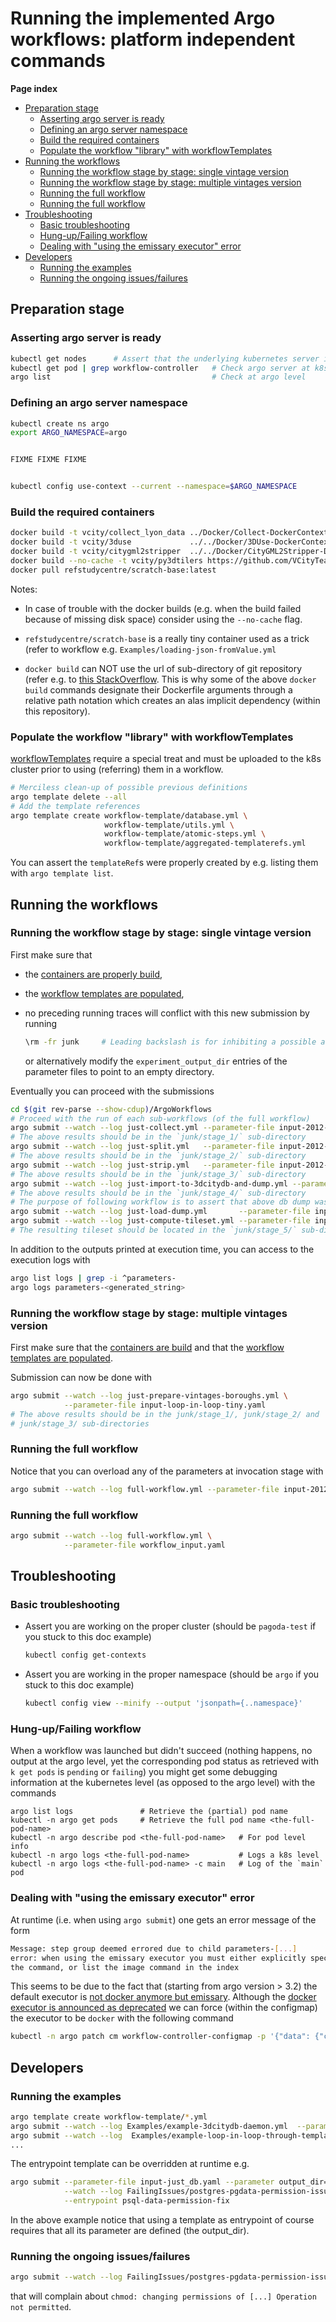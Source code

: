 # Running the implemented Argo workflows: platform independent commands

**Page index**
<!-- vscode-markdown-toc -->
* [Preparation stage](#Preparationstage)
  * [Asserting argo server is ready](#Assertingargoserverisready)
  * [Defining an argo server namespace](#Defininganargoservernamespace)
  * [Build the required containers](#Buildtherequiredcontainers)
  * [Populate the workflow "library" with workflowTemplates](#PopulatetheworkflowlibrarywithworkflowTemplates)
* [Running the workflows](#Runningtheworkflows)
  * [Running the workflow stage by stage: single vintage version](#Runningtheworkflowstagebystage:singlevintageversion)
  * [Running the workflow stage by stage: multiple vintages version](#Runningtheworkflowstagebystage:multiplevintagesversion)
  * [Running the full workflow](#Runningthefullworkflow)
  * [Running the full workflow](#Runningthefullworkflow-1)
* [Troubleshooting](#Troubleshooting)
  * [Basic troubleshooting](#Basictroubleshooting)
  * [Hung-up/Failing workflow](#Hung-upFailingworkflow)
  * [Dealing with "using the emissary executor" error](#Dealingwithusingtheemissaryexecutorerror)
* [Developers](#Developers)
  * [Running the examples](#Runningtheexamples)
  * [Running the ongoing issues/failures](#Runningtheongoingissuesfailures)

<!-- vscode-markdown-toc-config
	numbering=false
	autoSave=true
	/vscode-markdown-toc-config -->
<!-- /vscode-markdown-toc -->

## <a name='Preparationstage'></a>Preparation stage

### <a name='Assertingargoserverisready'></a>Asserting argo server is ready

<a name="anchor-assert-argo-server-is-ready"></a>

```bash
kubectl get nodes      # Assert that the underlying kubernetes server is ready
kubectl get pod | grep workflow-controller   # Check argo server at k8s level
argo list                                    # Check at argo level
```

### <a name='Defininganargoservernamespace'></a>Defining an argo server namespace

<a name="anchor-define-argo-namespace"></a>

```bash
kubectl create ns argo
export ARGO_NAMESPACE=argo


FIXME FIXME FIXME


kubectl config use-context --current --namespace=$ARGO_NAMESPACE
```

### <a name='Buildtherequiredcontainers'></a>Build the required containers

<a name="anchor-build-containers"></a>

```bash
docker build -t vcity/collect_lyon_data ../Docker/Collect-DockerContext/
docker build -t vcity/3duse             ../../Docker/3DUse-DockerContext/
docker build -t vcity/citygml2stripper  ../../Docker/CityGML2Stripper-DockerContext/
docker build --no-cache -t vcity/py3dtilers https://github.com/VCityTeam/py3dtilers-docker.git#:Context
docker pull refstudycentre/scratch-base:latest
```

Notes:

* In case of trouble with the docker builds (e.g. when the build failed
  because of missing disk space) consider using the `--no-cache` flag.

* `refstudycentre/scratch-base` is a really tiny container used as a trick
  (refer to workflow e.g. `Examples/loading-json-fromValue.yml`

* `docker build` can NOT use the url of sub-directory of git repository (refer
  e.g. to [this StackOverflow](https://stackoverflow.com/questions/25509828/can-a-docker-build-use-the-url-of-a-git-branch#27295336). This is why some
  of the above `docker build` commands designate their Dockerfile arguments
  through a relative path notation which creates an alas implicit dependency
  (within this repository).

### <a name='PopulatetheworkflowlibrarywithworkflowTemplates'></a>Populate the workflow "library" with workflowTemplates

<a name="anchor-populate-workflow-templates"></a>

[workflowTemplates](https://github.com/argoproj/argo-workflows/blob/release-3.2/docs/workflow-templates.md)
require a special treat and must be uploaded to the k8s cluster prior to using
(referring) them in a workflow.

```bash
# Merciless clean-up of possible previous definitions
argo template delete --all
# Add the template references
argo template create workflow-template/database.yml \
                     workflow-template/utils.yml \
                     workflow-template/atomic-steps.yml \
                     workflow-template/aggregated-templaterefs.yml
```

You can assert the `templateRef`s were properly created by e.g. listing them
with `argo template list`.

## <a name='Runningtheworkflows'></a>Running the workflows

<a name="anchor-running-the-workflows"></a>

### <a name='Runningtheworkflowstagebystage:singlevintageversion'></a>Running the workflow stage by stage: single vintage version

<a name="anchor-running-the-workflows-stage-by-stage"></a>

First make sure that

* the [containers are properly build](#anchor-build-containers"),
* the [workflow templates are populated](#anchor-populate-workflow-templates),
* no preceding running traces will conflict with this new submission by running
  
  ```bash
  \rm -fr junk     # Leading backslash is for inhibiting a possible alias
  ```

  or alternatively modify the `experiment_output_dir` entries of the parameter
  files to point to an empty directory.

Eventually you can proceed with the submissions

```bash
cd $(git rev-parse --show-cdup)/ArgoWorkflows
# Proceed with the run of each sub-workflows (of the full workflow)
argo submit --watch --log just-collect.yml --parameter-file input-2012-tiny-no_db.yaml
# The above results should be in the `junk/stage_1/` sub-directory
argo submit --watch --log just-split.yml   --parameter-file input-2012-tiny-no_db.yaml
# The above results should be in the `junk/stage_2/` sub-directory
argo submit --watch --log just-strip.yml   --parameter-file input-2012-tiny-no_db.yaml
# The above results should be in the `junk/stage_3/` sub-directory
argo submit --watch --log just-import-to-3dcitydb-and-dump.yml --parameter-file input-2012-tiny-import_dump.yaml
# The above results should be in the `junk/stage_4/` sub-directory
# The purpose of following workflow is to assert that above db dump was correct
argo submit --watch --log just-load-dump.yml       --parameter-file input-2012-tiny-import_dump.yaml
argo submit --watch --log just-compute-tileset.yml --parameter-file input-2012-tiny-import_dump.yaml
# The resulting tileset should be located in the `junk/stage_5/` sub-directory
```

In addition to the outputs printed at execution time, you can access to
the execution logs with

```bash
argo list logs | grep -i ^parameters-
argo logs parameters-<generated_string>
```

### <a name='Runningtheworkflowstagebystage:multiplevintagesversion'></a>Running the workflow stage by stage: multiple vintages version

First make sure that the
[containers are build](#anchor-build-containers")
and that the
[workflow templates are populated](#anchor-populate-workflow-templates).

Submission can now be done with

```bash
argo submit --watch --log just-prepare-vintages-boroughs.yml \
            --parameter-file input-loop-in-loop-tiny.yaml
# The above results should be in the junk/stage_1/, junk/stage_2/ and
# junk/stage_3/ sub-directories
```

### <a name='Runningthefullworkflow'></a>Running the full workflow

Notice that you can overload any of the parameters at invocation stage with

```bash
argo submit --watch --log full-workflow.yml --parameter-file input-2012-tiny-import_dump.yaml
```

### <a name='Runningthefullworkflow-1'></a>Running the full workflow

```bash
argo submit --watch --log full-workflow.yml \
            --parameter-file workflow_input.yaml
```

## <a name='Troubleshooting'></a>Troubleshooting

<a name="anchor-troubleshooting"></a>

### <a name='Basictroubleshooting'></a>Basic troubleshooting

* Assert you are working on the proper cluster (should be `pagoda-test` if you
  stuck to this doc example)

  <a name="anchor-generic-troubleshooting-check-cluster-used"></a>

  ```bash
  kubectl config get-contexts
  ```

* Assert you are working in the proper namespace (should be `argo` if you
  stuck to this doc example)

  <a name="anchor-generic-troubleshooting-check-cluster-used"></a>

  ```bash
  kubectl config view --minify --output 'jsonpath={..namespace}'
  ```

### <a name='Hung-upFailingworkflow'></a>Hung-up/Failing workflow

<a name="anchor-generic-troubleshooting-retrieve-logs"></a>

When a workflow was launched but didn't succeed (nothing happens, no output at
the argo level, yet the corresponding pod status as retrieved with `k get pods`
is `pending` or `failing`) you might get some debugging information at the
kubernetes level (as opposed to the argo level) with the commands

```base
argo list logs               # Retrieve the (partial) pod name
kubectl -n argo get pods     # Retrieve the full pod name <the-full-pod-name>
kubectl -n argo describe pod <the-full-pod-name>   # For pod level info
kubectl -n argo logs <the-full-pod-name>           # Logs a k8s level
kubectl -n argo logs <the-full-pod-name> -c main   # Log of the `main` pod
```

### <a name='Dealingwithusingtheemissaryexecutorerror'></a>Dealing with "using the emissary executor" error

At runtime (i.e. when using `argo submit`) one gets an error message of the
form

```bash
Message: step group deemed errored due to child parameters-[...] 
error: when using the emissary executor you must either explicitly specify
the command, or list the image command in the index
```

This seems to be due to the fact that (starting from argo version > 3.2) the
default executor is
[not docker anymore but emissary](https://argoproj.github.io/argo-workflows/workflow-executors/#emissary-emissary).
Although the
[docker executor is announced as deprecated](https://argoproj.github.io/argo-workflows/workflow-executors/#docker-docker)
we can force (within the configmap) the executor to be `docker` with the
following command

```bash
kubectl -n argo patch cm workflow-controller-configmap -p '{"data": {"containerRuntimeExecutor": "docker"}}'
```

## <a name='Developers'></a>Developers

### <a name='Runningtheexamples'></a>Running the examples

<a name="anchor-running-the-examples"></a>

```bash
argo template create workflow-template/*.yml
argo submit --watch --log Examples/example-3dcitydb-daemon.yml  --parameter-file input-just_db.yaml
argo submit --watch --log  Examples/example-loop-in-loop-through-template-call.yml
...
```

The entrypoint template can be overridden at runtime e.g.

```bash
argo submit --parameter-file input-just_db.yaml --parameter output_dir=junk \
            --watch --log FailingIssues/postgres-pgdata-permission-issue.yml \
            --entrypoint psql-data-permission-fix
```

In the above example notice that using a template as entrypoint of course
requires that all its parameter are defined (the output_dir).

### <a name='Runningtheongoingissuesfailures'></a>Running the ongoing issues/failures

<a name="anchor-running-the-failures"></a>

```bash
argo submit --watch --log FailingIssues/postgres-pgdata-permission-issue.yml --parameter-file input-just_db.yaml 
```

that will complain about `chmod: changing permissions of [...] Operation not permitted`.

